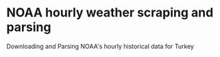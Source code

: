 # NOAA hourly weather scraping and parsing

Downloading and Parsing NOAA's hourly historical data for Turkey
